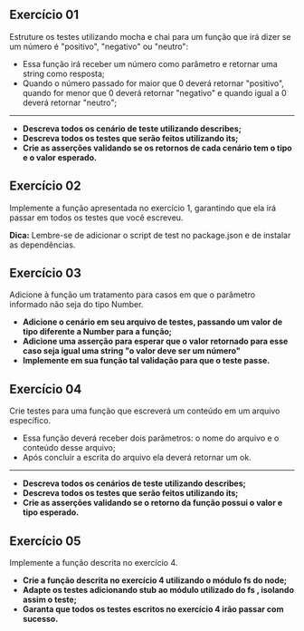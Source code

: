## Exercício 01
Estruture os testes utilizando mocha e chai para um função que irá dizer se um número é "positivo", "negativo" ou "neutro":

 - Essa função irá receber um número como parâmetro e retornar uma string como resposta;
 - Quando o número passado for maior que 0 deverá retornar "positivo", quando for menor que 0 deverá retornar "negativo" e quando igual a 0 deverá retornar "neutro";

<hr />

 - **Descreva todos os cenário de teste utilizando describes;**
 - **Descreva todos os testes que serão feitos utilizando its;**
 - **Crie as asserções validando se os retornos de cada cenário tem o tipo e o valor esperado.**

## Exercício 02 
Implemente a função apresentada no exercício 1, garantindo que ela irá passar em todos os testes que você escreveu.

**Dica:** Lembre-se de adicionar o script de test no package.json e de instalar as dependências.

## Exercício 03
Adicione à função um tratamento para casos em que o parâmetro informado não seja do tipo Number.

 - **Adicione o cenário em seu arquivo de testes, passando um valor de tipo diferente a Number para a função;**
 - **Adicione uma asserção para esperar que o valor retornado para esse caso seja igual uma string "o valor deve ser um número"**
 - **Implemente em sua função tal validação para que o teste passe.**

## Exercício 04
Crie testes para uma função que escreverá um conteúdo em um arquivo específico.

 - Essa função deverá receber dois parâmetros: o nome do arquivo e o conteúdo desse arquivo;
 - Após concluir a escrita do arquivo ela deverá retornar um ok.

<hr />

 - **Descreva todos os cenários de teste utilizando describes;**
 - **Descreva todos os testes que serão feitos utilizando its;**
 - **Crie as asserções validando se o retorno da função possui o valor e tipo esperado.**

## Exercício 05
Implemente a função descrita no exercício 4.

 - **Crie a função descrita no exercício 4 utilizando o módulo fs do node;**
 - **Adapte os testes adicionando stub ao módulo utilizado do fs , isolando assim o teste;**
 - **Garanta que todos os testes escritos no exercício 4 irão passar com sucesso.**